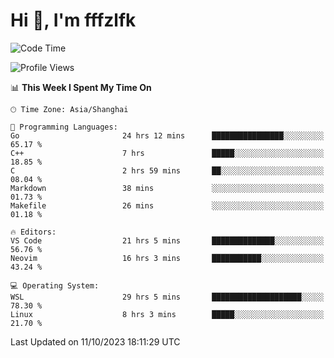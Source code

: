 # Hi 👋, I'm fffzlfk

<!--START_SECTION:waka-->
![Code Time](http://img.shields.io/badge/Code%20Time-504%20hrs%2044%20mins-blue)

![Profile Views](http://img.shields.io/badge/Profile%20Views-0-blue)

📊 **This Week I Spent My Time On** 

```text
🕑︎ Time Zone: Asia/Shanghai

💬 Programming Languages: 
Go                       24 hrs 12 mins      ████████████████░░░░░░░░░   65.17 % 
C++                      7 hrs               █████░░░░░░░░░░░░░░░░░░░░   18.85 % 
C                        2 hrs 59 mins       ██░░░░░░░░░░░░░░░░░░░░░░░   08.04 % 
Markdown                 38 mins             ░░░░░░░░░░░░░░░░░░░░░░░░░   01.73 % 
Makefile                 26 mins             ░░░░░░░░░░░░░░░░░░░░░░░░░   01.18 % 

🔥 Editors: 
VS Code                  21 hrs 5 mins       ██████████████░░░░░░░░░░░   56.76 % 
Neovim                   16 hrs 3 mins       ███████████░░░░░░░░░░░░░░   43.24 % 

💻 Operating System: 
WSL                      29 hrs 5 mins       ████████████████████░░░░░   78.30 % 
Linux                    8 hrs 3 mins        █████░░░░░░░░░░░░░░░░░░░░   21.70 % 
```


 Last Updated on 11/10/2023 18:11:29 UTC
<!--END_SECTION:waka-->
